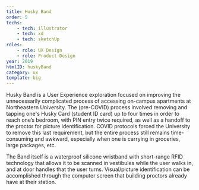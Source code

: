```yaml
---
title: Husky Band
order: 5
techs:
    - tech: illustrator
    - tech: xd
    - tech: sketchUp
roles:
    - role: UX Design
    - role: Product Design
year: 2019
htmlID: huskyBand
category: ux
template: big
---
```

Husky Band is a User Experience exploration focused on improving the unnecessarily complicated process of accessing on-campus apartments at Northeastern University. The (pre-COVID) process involved removing and tapping one's Husky Card (student ID card) up to four times in order to reach one’s bedroom, with PIN entry twice required, as well as a handoff to the proctor for picture identification. COVID protocols forced the University to remove this last requirement, but the entire process still remains time-consuming and awkward, especially when one is carrying in groceries, large packages, etc.

The Band itself is a waterproof silicone wristband with short-range RFID technology that allows it to be scanned in vestibules while the user walks in, and at door handles that the user turns. Visual/picture identification can be accomplished through the computer screen that building proctors already have at their station.

